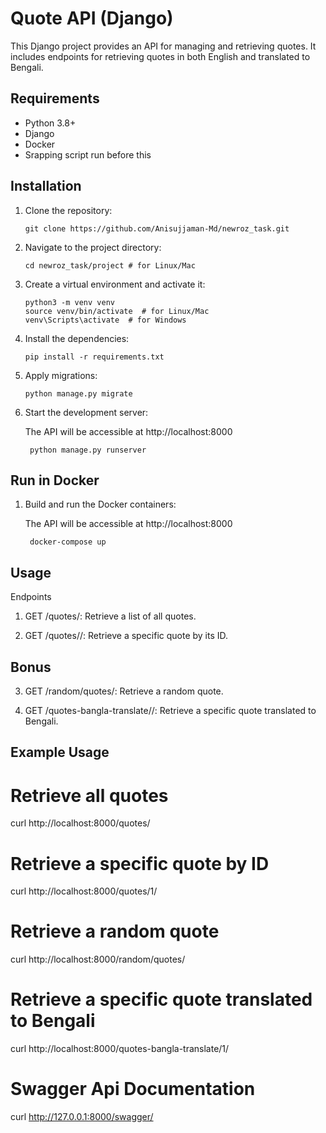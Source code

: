 # Quote API (Django)

This Django project provides an API for managing and retrieving quotes. It includes endpoints for retrieving quotes in both English and translated to Bengali.

## Requirements

- Python 3.8+
- Django
- Docker
- Srapping script run before this

## Installation

1. Clone the repository:

   ```shell
   git clone https://github.com/Anisujjaman-Md/newroz_task.git

   ```

2. Navigate to the project directory:

   ```shell
   cd newroz_task/project # for Linux/Mac

   ```

3. Create a virtual environment and activate it:

   ```shell
   python3 -m venv venv
   source venv/bin/activate  # for Linux/Mac
   venv\Scripts\activate  # for Windows

   ```

4. Install the dependencies:

   ```shell
   pip install -r requirements.txt

   ```

5. Apply migrations:

   ```shell
   python manage.py migrate

   ```

6. Start the development server:

   The API will be accessible at http://localhost:8000

   ```shell
    python manage.py runserver

   ```

## Run in Docker

1. Build and run the Docker containers:

   The API will be accessible at http://localhost:8000

   ```shell
    docker-compose up
   ```

## Usage

Endpoints

1. GET /quotes/: Retrieve a list of all quotes.

2. GET /quotes/<id>/: Retrieve a specific quote by its ID.

## Bonus

3. GET /random/quotes/: Retrieve a random quote.

4. GET /quotes-bangla-translate/<id>/: Retrieve a specific quote translated to Bengali.

## Example Usage

# Retrieve all quotes

curl http://localhost:8000/quotes/

# Retrieve a specific quote by ID

curl http://localhost:8000/quotes/1/

# Retrieve a random quote

curl http://localhost:8000/random/quotes/

# Retrieve a specific quote translated to Bengali

curl http://localhost:8000/quotes-bangla-translate/1/

# Swagger Api Documentation

curl http://127.0.0.1:8000/swagger/
